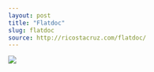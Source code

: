 ```yaml
---
layout: post
title: "Flatdoc"
slug: flatdoc
source: http://ricostacruz.com/flatdoc/
---
```


<img src="/beautiful-open/screenshots/flatdoc.png">
